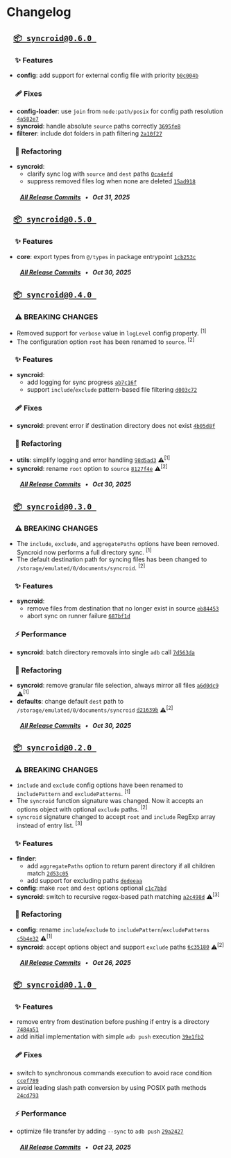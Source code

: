 # Changelog


## &ensp; [` 📦 syncroid@0.6.0  `](https://github.com/kh4f/syncroid/compare/vite-plugin-syncroid@0.2.0...syncroid@0.6.0)

### &nbsp;&nbsp;&nbsp;&nbsp;&nbsp;✨ Features
- **config**: add support for external config file with priority [`b0c004b`](https://github.com/kh4f/syncroid/commit/b0c004b)

### &nbsp;&nbsp;&nbsp;&nbsp;&nbsp;🩹 Fixes
- **config-loader**: use `join` from `node:path/posix` for config path resolution [`4a582e7`](https://github.com/kh4f/syncroid/commit/4a582e7)
- **syncroid**: handle absolute `source` paths correctly [`3695fe8`](https://github.com/kh4f/syncroid/commit/3695fe8)
- **filterer**: include dot folders in path filtering [`2a10f27`](https://github.com/kh4f/syncroid/commit/2a10f27)

### &nbsp;&nbsp;&nbsp;&nbsp;&nbsp;🚜 Refactoring
- **syncroid**: 
  - clarify sync log with `source` and `dest` paths [`0ca4efd`](https://github.com/kh4f/syncroid/commit/0ca4efd)
  - suppress removed files log when none are deleted [`15ad918`](https://github.com/kh4f/syncroid/commit/15ad918)

##### &emsp;&ensp;&nbsp;&nbsp; [_All Release Commits_](https://github.com/kh4f/syncroid/compare/vite-plugin-syncroid@0.2.0...syncroid@0.6.0) &ensp;•&ensp; _Oct 31, 2025_


## &ensp; [` 📦 syncroid@0.5.0  `](https://github.com/kh4f/syncroid/compare/syncroid@0.4.0...syncroid@0.5.0)

### &nbsp;&nbsp;&nbsp;&nbsp;&nbsp;✨ Features
- **core**: export types from `@/types` in package entrypoint [`1cb253c`](https://github.com/kh4f/syncroid/commit/1cb253c)

##### &emsp;&ensp;&nbsp;&nbsp; [_All Release Commits_](https://github.com/kh4f/syncroid/compare/syncroid@0.4.0...syncroid@0.5.0) &ensp;•&ensp; _Oct 30, 2025_


## &ensp; [` 📦 syncroid@0.4.0  `](https://github.com/kh4f/syncroid/compare/syncroid@0.3.0...syncroid@0.4.0)

### &nbsp;&nbsp;&nbsp;&nbsp;&nbsp;⚠️ BREAKING CHANGES
- Removed support for `verbose` value in `logLevel` config property. <sup>[1]</sup>
- The configuration option `root` has been renamed to `source`. <sup>[2]</sup>

### &nbsp;&nbsp;&nbsp;&nbsp;&nbsp;✨ Features
- **syncroid**: 
  - add logging for sync progress [`ab7c16f`](https://github.com/kh4f/syncroid/commit/ab7c16f)
  - support `include`/`exclude` pattern-based file filtering [`d003c72`](https://github.com/kh4f/syncroid/commit/d003c72)

### &nbsp;&nbsp;&nbsp;&nbsp;&nbsp;🩹 Fixes
- **syncroid**: prevent error if destination directory does not exist [`4b05d8f`](https://github.com/kh4f/syncroid/commit/4b05d8f)

### &nbsp;&nbsp;&nbsp;&nbsp;&nbsp;🚜 Refactoring
- **utils**: simplify logging and error handling [`98d5ad3`](https://github.com/kh4f/syncroid/commit/98d5ad3) ⚠️<sup>[1]</sup>
- **syncroid**: rename `root` option to `source` [`8127f4e`](https://github.com/kh4f/syncroid/commit/8127f4e) ⚠️<sup>[2]</sup>

##### &emsp;&ensp;&nbsp;&nbsp; [_All Release Commits_](https://github.com/kh4f/syncroid/compare/syncroid@0.3.0...syncroid@0.4.0) &ensp;•&ensp; _Oct 30, 2025_


## &ensp; [` 📦 syncroid@0.3.0  `](https://github.com/kh4f/syncroid/compare/syncroid@0.2.0...syncroid@0.3.0)

### &nbsp;&nbsp;&nbsp;&nbsp;&nbsp;⚠️ BREAKING CHANGES
- The `include`, `exclude`, and `aggregatePaths` options have been removed. Syncroid now performs a full directory sync. <sup>[1]</sup>
- The default destination path for syncing files has been changed to `/storage/emulated/0/documents/syncroid`. <sup>[2]</sup>

### &nbsp;&nbsp;&nbsp;&nbsp;&nbsp;✨ Features
- **syncroid**: 
  - remove files from destination that no longer exist in source [`eb84453`](https://github.com/kh4f/syncroid/commit/eb84453)
  - abort sync on runner failure [`687bf1d`](https://github.com/kh4f/syncroid/commit/687bf1d)

### &nbsp;&nbsp;&nbsp;&nbsp;&nbsp;⚡ Performance
- **syncroid**: batch directory removals into single `adb` call [`7d563da`](https://github.com/kh4f/syncroid/commit/7d563da)

### &nbsp;&nbsp;&nbsp;&nbsp;&nbsp;🚜 Refactoring
- **syncroid**: remove granular file selection, always mirror all files [`a6d0dc9`](https://github.com/kh4f/syncroid/commit/a6d0dc9) ⚠️<sup>[1]</sup>
- **defaults**: change default `dest` path to `/storage/emulated/0/documents/syncroid` [`d21639b`](https://github.com/kh4f/syncroid/commit/d21639b) ⚠️<sup>[2]</sup>

##### &emsp;&ensp;&nbsp;&nbsp; [_All Release Commits_](https://github.com/kh4f/syncroid/compare/syncroid@0.2.0...syncroid@0.3.0) &ensp;•&ensp; _Oct 30, 2025_


## &ensp; [` 📦 syncroid@0.2.0  `](https://github.com/kh4f/syncroid/compare/vite-plugin-syncroid@0.1.0...syncroid@0.2.0)

### &nbsp;&nbsp;&nbsp;&nbsp;&nbsp;⚠️ BREAKING CHANGES
- `include` and `exclude` config options have been renamed to `includePattern` and `excludePatterns`. <sup>[1]</sup>
- The `syncroid` function signature was changed. Now it accepts an options object with optional `exclude` paths. <sup>[2]</sup>
- `syncroid` signature changed to accept `root` and `include` RegExp array instead of entry list. <sup>[3]</sup>

### &nbsp;&nbsp;&nbsp;&nbsp;&nbsp;✨ Features
- **finder**: 
  - add `aggregatePaths` option to return parent directory if all children match [`2d53c05`](https://github.com/kh4f/syncroid/commit/2d53c05)
  - add support for excluding paths [`dedeeaa`](https://github.com/kh4f/syncroid/commit/dedeeaa)
- **config**: make `root` and `dest` options optional [`c1c7bbd`](https://github.com/kh4f/syncroid/commit/c1c7bbd)
- **syncroid**: switch to recursive regex-based path matching [`a2c498d`](https://github.com/kh4f/syncroid/commit/a2c498d) ⚠️<sup>[3]</sup>

### &nbsp;&nbsp;&nbsp;&nbsp;&nbsp;🚜 Refactoring
- **config**: rename `include`/`exclude` to `includePattern`/`excludePatterns` [`c5b4e32`](https://github.com/kh4f/syncroid/commit/c5b4e32) ⚠️<sup>[1]</sup>
- **syncroid**: accept options object and support `exclude` paths [`6c35180`](https://github.com/kh4f/syncroid/commit/6c35180) ⚠️<sup>[2]</sup>

##### &emsp;&ensp;&nbsp;&nbsp; [_All Release Commits_](https://github.com/kh4f/syncroid/compare/vite-plugin-syncroid@0.1.0...syncroid@0.2.0) &ensp;•&ensp; _Oct 26, 2025_


## &ensp; [` 📦 syncroid@0.1.0  `](https://github.com/kh4f/syncroid/commits/syncroid@0.1.0)

### &nbsp;&nbsp;&nbsp;&nbsp;&nbsp;✨ Features
- remove entry from destination before pushing if entry is a directory [`7484a51`](https://github.com/kh4f/syncroid/commit/7484a51)
- add initial implementation with simple `adb push` execution [`39e1fb2`](https://github.com/kh4f/syncroid/commit/39e1fb2)

### &nbsp;&nbsp;&nbsp;&nbsp;&nbsp;🩹 Fixes
- switch to synchronous commands execution to avoid race condition [`ccef789`](https://github.com/kh4f/syncroid/commit/ccef789)
- avoid leading slash path conversion by using POSIX path methods [`24cd793`](https://github.com/kh4f/syncroid/commit/24cd793)

### &nbsp;&nbsp;&nbsp;&nbsp;&nbsp;⚡ Performance
- optimize file transfer by adding `--sync` to `adb push` [`29a2427`](https://github.com/kh4f/syncroid/commit/29a2427)

##### &emsp;&ensp;&nbsp;&nbsp; [_All Release Commits_](https://github.com/kh4f/syncroid/commits/syncroid@0.1.0) &ensp;•&ensp; _Oct 23, 2025_